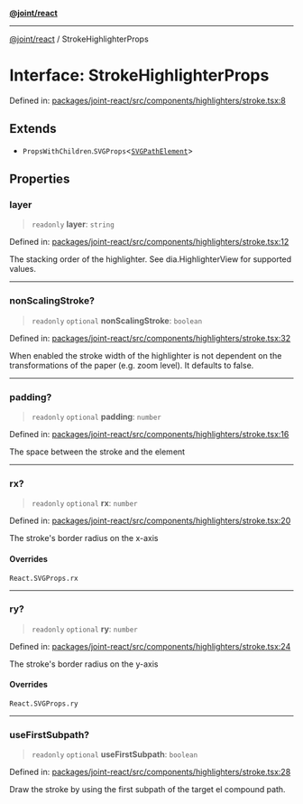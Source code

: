 [**@joint/react**](../README.md)

***

[@joint/react](../README.md) / StrokeHighlighterProps

# Interface: StrokeHighlighterProps

Defined in: [packages/joint-react/src/components/highlighters/stroke.tsx:8](https://github.com/samuelgja/joint/blob/5100bfa1707e62a58cc3b7833d30969c8c4b52ed/packages/joint-react/src/components/highlighters/stroke.tsx#L8)

## Extends

- `PropsWithChildren`.`SVGProps`\<[`SVGPathElement`](https://developer.mozilla.org/docs/Web/API/SVGPathElement)\>

## Properties

### layer

> `readonly` **layer**: `string`

Defined in: [packages/joint-react/src/components/highlighters/stroke.tsx:12](https://github.com/samuelgja/joint/blob/5100bfa1707e62a58cc3b7833d30969c8c4b52ed/packages/joint-react/src/components/highlighters/stroke.tsx#L12)

The stacking order of the highlighter. See dia.HighlighterView for supported values.

***

### nonScalingStroke?

> `readonly` `optional` **nonScalingStroke**: `boolean`

Defined in: [packages/joint-react/src/components/highlighters/stroke.tsx:32](https://github.com/samuelgja/joint/blob/5100bfa1707e62a58cc3b7833d30969c8c4b52ed/packages/joint-react/src/components/highlighters/stroke.tsx#L32)

When enabled the stroke width of the highlighter is not dependent on the transformations of the paper (e.g. zoom level). It defaults to false.

***

### padding?

> `readonly` `optional` **padding**: `number`

Defined in: [packages/joint-react/src/components/highlighters/stroke.tsx:16](https://github.com/samuelgja/joint/blob/5100bfa1707e62a58cc3b7833d30969c8c4b52ed/packages/joint-react/src/components/highlighters/stroke.tsx#L16)

The space between the stroke and the element

***

### rx?

> `readonly` `optional` **rx**: `number`

Defined in: [packages/joint-react/src/components/highlighters/stroke.tsx:20](https://github.com/samuelgja/joint/blob/5100bfa1707e62a58cc3b7833d30969c8c4b52ed/packages/joint-react/src/components/highlighters/stroke.tsx#L20)

The stroke's border radius on the x-axis

#### Overrides

`React.SVGProps.rx`

***

### ry?

> `readonly` `optional` **ry**: `number`

Defined in: [packages/joint-react/src/components/highlighters/stroke.tsx:24](https://github.com/samuelgja/joint/blob/5100bfa1707e62a58cc3b7833d30969c8c4b52ed/packages/joint-react/src/components/highlighters/stroke.tsx#L24)

The stroke's border radius on the y-axis

#### Overrides

`React.SVGProps.ry`

***

### useFirstSubpath?

> `readonly` `optional` **useFirstSubpath**: `boolean`

Defined in: [packages/joint-react/src/components/highlighters/stroke.tsx:28](https://github.com/samuelgja/joint/blob/5100bfa1707e62a58cc3b7833d30969c8c4b52ed/packages/joint-react/src/components/highlighters/stroke.tsx#L28)

Draw the stroke by using the first subpath of the target el compound path.
